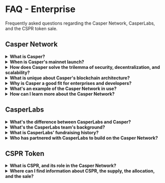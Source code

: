 # FAQ - Enterprise

Frequently asked questions regarding the Casper Network, CasperLabs, and the CSPR token sale.

## Casper Network

<details>
 <summary><b>What is Casper?</b></summary>

Casper is an open-source Proof-of-Stake blockchain network built off the CBC ([Correct-by-Construction](https://github.com/cbc-casper/cbc-casper-paper)) Casper specification originally established by early Ethereum developers. The Casper Network is optimized for enterprise and developer adoption by focusing on unique features like upgradeable contracts, predictable network fees, privacy flexibility, on-chain governance, and developer-friendly languages. Casper solves the scalability trilemma by allowing development teams to build with confidence that the network will optimize for security, decentralization, and high throughput.

</details>

<details>
 <summary><b>When is Casper's mainnet launch?</b></summary>

Casper's mainnet launch will occur in Q1 2021.

</details>

<details>
 <summary><b>How does Casper solve the trilemma of security, decentralization, and scalability? </b></summary>

As a Proof-of-Stake (PoS) network, Casper relies on a set of validators to uphold the network. PoS validators do not require the same hardware setup as Proof-of-Work(PoW) networks, allowing validators to be more geographically decentralized and eliminating the centralizing pressures of economies of scale. PoS also enables scalability mechanisms like sharding, a forthcoming feature to allow the network to process multiple transactions simultaneously, improving overall throughput.

</details>

<details>
  <summary><b>What is unique about Casper's blockchain architecture?</b></summary>

The Highway Protocol is the specific implementation of PoS that supports the Casper Network. Highway has two primary benefits over classic Byzantine Fault Tolerant(BFT) consensus mechanisms. First, Highway enables the network to reach higher thresholds of finality. Second, it achieves flexibility in a way not possible in typical BFT models. [Learn more about Highway](https://blog.casperlabs.io/the-casper-network-highway-consensus-protocol/).

</details>

<details>
  <summary><b>Why is Casper a good fit for enterprises and developers? </b></summary>

Casper is optimized for enterprise and developers through three main features: upgradeable contracts, developer-friendly languages, and forthcoming predictable network fees.

-   **Upgradeable Contracts**. Casper enables on-chain smart contracts to be directly upgraded, removing the need for complex and migration processes and making it easier to patch smart contract vulnerabilities.
-   **Developer-Friendly Languages**. Casper supports developers building with WebAssembly. The network's development ecosystem is designed to be familiar to existing Web2 developers instead of being written in a proprietary language like Solidity. This provides an easier path for developers and businesses to start building with Casper immediately.
-   **Predictable Network Fees (In Development)**. Casper intends to incentivize active and diverse network behavior by establishing consistent, predictable, and transparent gas costs - eliminating volatility and improving both developer and user experience.

</details>

<details>
  <summary><b>What's an example of the Casper Network in use?</b></summary>

IPwe is a global patent registry currently building on the Casper Network. CasperLabs and IPwe have partnered to build a chain of custody (CoC) solution for public patent records. The "CoC Solution" will use the Casper public blockchain to store, secure, and trace patent data. [Learn more](https://blog.casperlabs.io/intellectual-property-and-patent-assets-on-casper/).

</details>

<details>
  <summary><b>How can I learn more about the Casper Network?</b></summary>

Visit the [CasperLabs website](https://casperlabs.io/), [read the blog](https://blog.casperlabs.io/), and [join our community](https://casperlabs.io/community/).

</details>

## CasperLabs

<details>
  <summary><b>What's the difference between CasperLabs and Casper?</b></summary>

CasperLabs is the development team that is currently building the Casper Network. CasperLabs has been developing Casper during its testnet phase and is currently planning for mainnet launch in Q1 2021. As a public, open-source network, Casper can be developed on and by anyone in addition to the CasperLabs team.

</details>

<details>
  <summary><b>What's the CasperLabs team's background?</b></summary>

The engineering, executive, business, and marketing teams of CasperLabs are diverse groups of thinkers and builders with decades of experience in internet-scale computing systems across academia, business, and engineering. [Meet the CasperLabs team](https://casperlabs.io/company/meet-our-team/).

</details>

<details>
  <summary><b>What is CasperLabs' fundraising history?</b></summary>

In September 2019, CasperLabs raised a \$14.5 million Series A round led by Terren Piezer with participation from Consensus Capital, Axiom Holdings Group, and Digital Strategies, MW Partners, and more.

</details>

<details>
  <summary><b>Who has partnered with CasperLabs to build on the Casper Network?</b></summary>

CasperLabs has established a diverse ecosystem of participants who will be building, staking, and validating on Casper from day one, spanning blockchain, enterprise technology, and financial services. Among others, CasperLabs has established relationships with BitGo, Huobi, Ledger Leap, Chainlink, Metis, and Cardinal Cryptography. Companies including IPwe and Broadleaf are already using the Casper Network to unlock new value by tokenizing existing assets.

To learn more about how to work within the Casper ecosystem, contact <neil@casperlabs.io>.

</details>

## CSPR Token

<details>
  <summary><b>What is CSPR, and its role in the Casper Network?</b></summary>

CSPR is the native token to the Casper Network. As a Proof-of-Stake blockchain, Casper relies on CSPR to reward the validators that participate in the PoS consensus mechanism to secure and uphold the network. Casper users also rely on CSPR to pay network fees for on-chain actions. For example, each token transfer costs 0.0001 CSPR (10000 motes) and the amount transferred needs to be 2.5 CSPR or more.

</details>

<details>
  <summary><b>Where can I find information about CSPR, the supply, the allocation, and the sale? </b></summary>

The Casper Association has launched its CSPR token sale. Head to [casper.network](https://casper.network/) to learn more.

</details>
